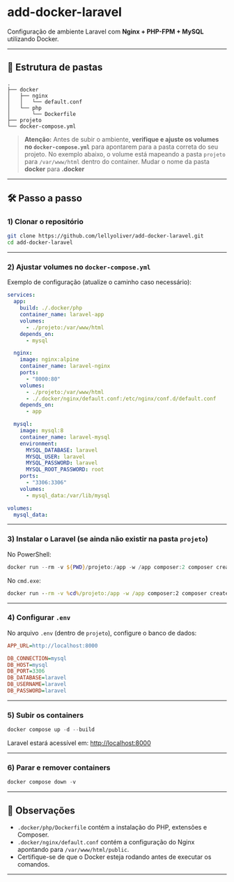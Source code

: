 # add-docker-laravel

Configuração de ambiente Laravel com **Nginx + PHP-FPM + MySQL** utilizando Docker.

---

## 📂 Estrutura de pastas

```
.
├── docker
│   ├── nginx
│   │   └── default.conf
│   └── php
│       └── Dockerfile
├── projeto
└── docker-compose.yml
```

> **Atenção:** Antes de subir o ambiente, **verifique e ajuste os volumes no `docker-compose.yml`** para apontarem para a pasta correta do seu projeto.
> No exemplo abaixo, o volume está mapeando a pasta `projeto` para `/var/www/html` dentro do container.
> Mudar o nome da pasta **docker** para **.docker**

---

## 🛠 Passo a passo

### 1) Clonar o repositório

```bash
git clone https://github.com/lellyoliver/add-docker-laravel.git
cd add-docker-laravel
```

---

### 2) Ajustar volumes no `docker-compose.yml`

Exemplo de configuração (atualize o caminho caso necessário):

```yaml
services:
  app:
    build: ./.docker/php
    container_name: laravel-app
    volumes:
      - ./projeto:/var/www/html
    depends_on:
      - mysql

  nginx:
    image: nginx:alpine
    container_name: laravel-nginx
    ports:
      - "8000:80"
    volumes:
      - ./projeto:/var/www/html
      - ./.docker/nginx/default.conf:/etc/nginx/conf.d/default.conf
    depends_on:
      - app

  mysql:
    image: mysql:8
    container_name: laravel-mysql
    environment:
      MYSQL_DATABASE: laravel
      MYSQL_USER: laravel
      MYSQL_PASSWORD: laravel
      MYSQL_ROOT_PASSWORD: root
    ports:
      - "3306:3306"
    volumes:
      - mysql_data:/var/lib/mysql

volumes:
  mysql_data:
```

---

### 3) Instalar o Laravel (se ainda não existir na pasta `projeto`)

No PowerShell:

```powershell
docker run --rm -v ${PWD}/projeto:/app -w /app composer:2 composer create-project laravel/laravel .
```

No `cmd.exe`:

```cmd
docker run --rm -v %cd%/projeto:/app -w /app composer:2 composer create-project laravel/laravel .
```

---

### 4) Configurar `.env`

No arquivo `.env` (dentro de `projeto`), configure o banco de dados:

```ini
APP_URL=http://localhost:8000

DB_CONNECTION=mysql
DB_HOST=mysql
DB_PORT=3306
DB_DATABASE=laravel
DB_USERNAME=laravel
DB_PASSWORD=laravel
```

---

### 5) Subir os containers

```powershell
docker compose up -d --build
```

Laravel estará acessível em: [http://localhost:8000](http://localhost:8000)

---

### 6) Parar e remover containers

```powershell
docker compose down -v
```

---

## 📌 Observações

- `.docker/php/Dockerfile` contém a instalação do PHP, extensões e Composer.
- `.docker/nginx/default.conf` contém a configuração do Nginx apontando para `/var/www/html/public`.
- Certifique-se de que o Docker esteja rodando antes de executar os comandos.

---
